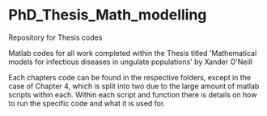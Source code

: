 # PhD_Thesis_Math_modelling
Repository for Thesis codes

Matlab codes for all work completed within the Thesis titled 'Mathematical models for infectious diseases in ungulate populations' by Xander O'Neill

Each chapters code can be found in the respective folders, except in the case of Chapter 4, which is split into two due to the large amount of matlab scripts within each.
Within each script and function there is details on how to run the specific code and what it is used for.
